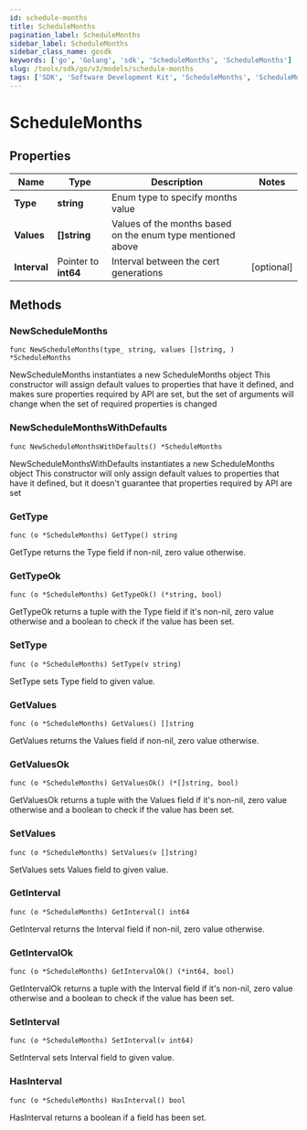 ```yaml
---
id: schedule-months
title: ScheduleMonths
pagination_label: ScheduleMonths
sidebar_label: ScheduleMonths
sidebar_class_name: gosdk
keywords: ['go', 'Golang', 'sdk', 'ScheduleMonths', 'ScheduleMonths'] 
slug: /tools/sdk/go/v3/models/schedule-months
tags: ['SDK', 'Software Development Kit', 'ScheduleMonths', 'ScheduleMonths']
---
```


# ScheduleMonths

## Properties

Name | Type | Description | Notes
------------ | ------------- | ------------- | -------------
**Type** | **string** | Enum type to specify months value | 
**Values** | **[]string** | Values of the months based on the enum type mentioned above | 
**Interval** | Pointer to **int64** | Interval between the cert generations | [optional] 

## Methods

### NewScheduleMonths

`func NewScheduleMonths(type_ string, values []string, ) *ScheduleMonths`

NewScheduleMonths instantiates a new ScheduleMonths object
This constructor will assign default values to properties that have it defined,
and makes sure properties required by API are set, but the set of arguments
will change when the set of required properties is changed

### NewScheduleMonthsWithDefaults

`func NewScheduleMonthsWithDefaults() *ScheduleMonths`

NewScheduleMonthsWithDefaults instantiates a new ScheduleMonths object
This constructor will only assign default values to properties that have it defined,
but it doesn't guarantee that properties required by API are set

### GetType

`func (o *ScheduleMonths) GetType() string`

GetType returns the Type field if non-nil, zero value otherwise.

### GetTypeOk

`func (o *ScheduleMonths) GetTypeOk() (*string, bool)`

GetTypeOk returns a tuple with the Type field if it's non-nil, zero value otherwise
and a boolean to check if the value has been set.

### SetType

`func (o *ScheduleMonths) SetType(v string)`

SetType sets Type field to given value.


### GetValues

`func (o *ScheduleMonths) GetValues() []string`

GetValues returns the Values field if non-nil, zero value otherwise.

### GetValuesOk

`func (o *ScheduleMonths) GetValuesOk() (*[]string, bool)`

GetValuesOk returns a tuple with the Values field if it's non-nil, zero value otherwise
and a boolean to check if the value has been set.

### SetValues

`func (o *ScheduleMonths) SetValues(v []string)`

SetValues sets Values field to given value.


### GetInterval

`func (o *ScheduleMonths) GetInterval() int64`

GetInterval returns the Interval field if non-nil, zero value otherwise.

### GetIntervalOk

`func (o *ScheduleMonths) GetIntervalOk() (*int64, bool)`

GetIntervalOk returns a tuple with the Interval field if it's non-nil, zero value otherwise
and a boolean to check if the value has been set.

### SetInterval

`func (o *ScheduleMonths) SetInterval(v int64)`

SetInterval sets Interval field to given value.

### HasInterval

`func (o *ScheduleMonths) HasInterval() bool`

HasInterval returns a boolean if a field has been set.


